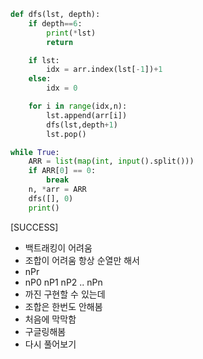 ```py
def dfs(lst, depth):
    if depth==6:
        print(*lst)
        return

    if lst:
        idx = arr.index(lst[-1])+1
    else:
        idx = 0

    for i in range(idx,n):
        lst.append(arr[i])
        dfs(lst,depth+1)
        lst.pop()

while True:
    ARR = list(map(int, input().split()))
    if ARR[0] == 0:
        break
    n, *arr = ARR
    dfs([], 0)
    print()
```
[SUCCESS]
- 백트래킹이 어려움
- 조합이 어려움 항상 순열만 해서
- nPr
- nP0 nP1 nP2 .. nPn
- 까진 구현할 수 있는데
- 조합은 한번도 안해봄
- 처음에 막막함
- 구글링해봄
- 다시 풀어보기
